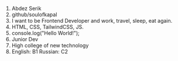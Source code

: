 1. Abdez Serik
2. github/soulofkapal
3. I want to be Frontend Developer and work, travel, sleep, eat again.
4. HTML, CSS, TailwindCSS, JS.
5. console.log("Hello World!");
6. Junior Dev
7. High college of new technology
8. English: B1 Russian: C2

